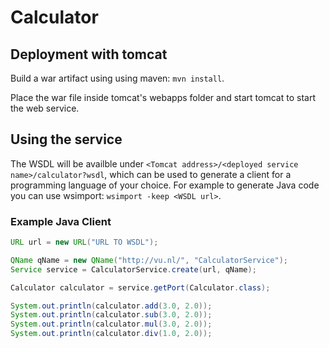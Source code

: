 # Calculator

## Deployment with tomcat

Build a war artifact using using maven: `mvn install`.

Place the war file inside tomcat's webapps folder and start tomcat to start the web service.

## Using the service

The WSDL will be availble under `<Tomcat address>/<deployed service name>/calculator?wsdl`, which can be used to generate a client for a programming language of your choice. For example to generate Java code you can use wsimport: `wsimport -keep <WSDL url>`.

### Example Java Client

```java
URL url = new URL("URL TO WSDL");

QName qName = new QName("http://vu.nl/", "CalculatorService");
Service service = CalculatorService.create(url, qName);

Calculator calculator = service.getPort(Calculator.class);

System.out.println(calculator.add(3.0, 2.0));
System.out.println(calculator.sub(3.0, 2.0));
System.out.println(calculator.mul(3.0, 2.0));
System.out.println(calculator.div(1.0, 2.0));
```